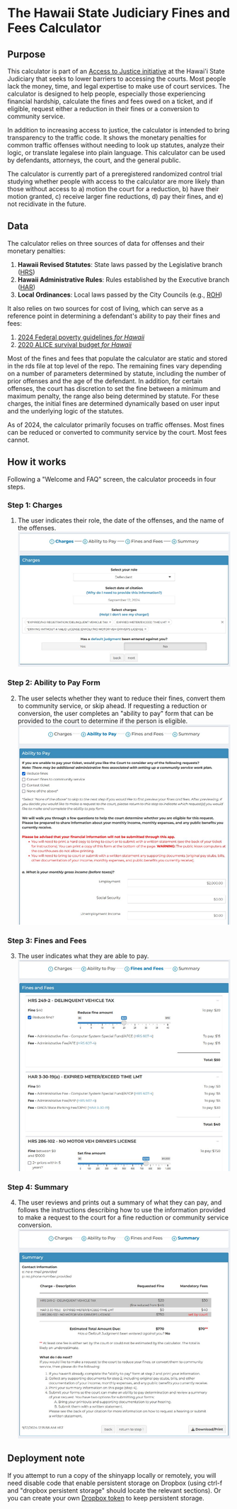 # The Hawaii State Judiciary Fines and Fees Calculator

## Purpose

This calculator is part of an [Access to Justice initiative](https://www.courts.state.hi.us/services/access_to_justice_initiative_main_page) at the Hawai'i State Judiciary that seeks to lower barriers to accessing the courts. Most people lack the money, time, and legal expertise to make use of court services. The calculator is designed to help people, especially those experiencing financial hardship, calculate the fines and fees owed on a ticket, and if eligible, request either a reduction in their fines or a conversion to community service. 

In addition to increasing access to justice, the calculator is intended to bring transparency to the traffic code. It shows the monetary penalties for common traffic offenses without needing to look up statutes, analyze their logic, or translate legalese into plain language. This calculator can be used by defendants, attorneys, the court, and the general public. 

The calculator is currently part of a preregistered randomized control trial studying whether people with access to the calculator are more likely than those without access to a) motion the court for a reduction, b) have their motion granted, c) receive larger fine reductions, d) pay their fines, and e) not recidivate in the future.

 ## Data

The calculator relies on three sources of data for offenses and their monetary penalties:  
1. **Hawaii Revised Statutes**: State laws passed by the Legislative branch ([HRS](https://www.capitol.hawaii.gov/hrsall/))
2. **Hawaii Administrative Rules**: Rules established by the Executive branch ([HAR](https://ltgov.hawaii.gov/the-office/administrative-rules/))
3. **Local Ordinances**: Local laws passed by the City Councils (e.g., [ROH](https://www8.honolulu.gov/ocs/revised-ordinances-of-honolulu/))  

It also relies on two sources for cost of living, which can serve as a reference point in determining a defendant's ability to pay their fines and fees:
1. [2024 Federal poverty guidelines *for Hawaii*](https://aspe.hhs.gov/topics/poverty-economic-mobility/poverty-guidelines)
2. [2020 ALICE survival budget *for Hawaii*](https://www.unitedforalice.org/household-budgets/hawaii)

Most of the fines and fees that populate the calculator are static and stored in the rds file at top level of the repo. The remaining fines vary depending on a number of parameters determined by statute, including the number of prior offenses and the age of the defendant. In addition, for certain offenses, the court has discretion to set the fine between a minimum and maximum penalty, the range also being determined by statute. For these charges, the initial fines are determined dynamically based on user input and the underlying logic of the statutes. 

As of 2024, the calculator primarily focuses on traffic offenses. Most fines can be reduced or converted to community service by the court. Most fees cannot.

## How it works

Following a "Welcome and FAQ" screen, the calculator proceeds in four steps.

### Step 1: Charges
1. The user indicates their role, the date of the offenses, and the name of the offenses.
![step 1](https://raw.githubusercontent.com/adamcohen3/fines-and-fees-calculator/master/misc/calculator_step1_crop2.JPG) 

### Step 2: Ability to Pay Form
2. The user selects whether they want to reduce their fines, convert them to community service, or skip ahead. If requesting a reduction or conversion, the user completes an "ability to pay" form that can be provided to the court to determine if the person is eligible.
![step 2](https://raw.githubusercontent.com/adamcohen3/fines-and-fees-calculator/master/misc/calculator_step2_crop2.JPG) 

### Step 3: Fines and Fees
3. The user indicates what they are able to pay.
![step 3](https://raw.githubusercontent.com/adamcohen3/fines-and-fees-calculator/master/misc/calculator_step3_crop2.JPG) 

### Step 4: Summary
4. The user reviews and prints out a summary of what they can pay, and follows the instructions describing how to use the information provided to make a request to the court for a fine reduction or community service conversion.
![step 4](https://raw.githubusercontent.com/adamcohen3/fines-and-fees-calculator/master/misc/calculator_step4_crop2.JPG) 

## Deployment note

If you attempt to run a copy of the shinyapp locally or remotely, you will need disable code that enable persistent storage on Dropbox (using ctrl-f and "dropbox persistent storage" should locate the relevant sections). Or you can create your own [Dropbox token](https://github.com/karthik/rdrop2) to keep persistent storage.
